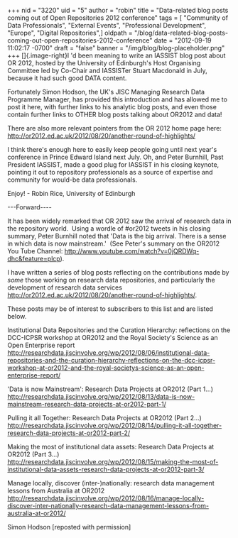 +++
nid = "3220"
uid = "5"
author = "robin"
title = "Data-related blog posts coming out of Open Repositories 2012 conference"
tags = [ "Community of Data Professionals", "External Events", "Professional Development", "Europe", "Digital Repositories",]
oldpath = "/blog/data-related-blog-posts-coming-out-open-repositories-2012-conference"
date = "2012-09-19 11:02:17 -0700"
draft = "false"
banner = "/img/blog/blog-placeholder.png"
+++
[]{.image-right}I 'd been meaning to write an IASSIST blog post about
OR 2012, hosted by the University of Edinburgh's Host Organising
Committee led by Co-Chair and IASSISTer Stuart Macdonald in July,
because it had such good DATA content.

Fortunately Simon Hodson, the UK's JISC Managing Research Data
Programme Manager, has provided this introduction and has allowed me to
post it here, with further links to his analytic blog posts, and even
those contain further links to OTHER blog posts talking about OR2012 and
data!

There are also more relevant pointers from the OR 2012 home page here:
<http://or2012.ed.ac.uk/2012/08/20/another-round-of-highlights/>

I think there's enough here to easily keep people going until next
year's conference in Prince Edward Island next July. Oh, and Peter
Burnhill, Past President IASSIST, made a good plug for IASSIST in his
closing keynote, pointing it out to repository professionals as a source
of expertise and community for would-be data professionals.

Enjoy! - Robin Rice, University of Edinburgh

---Forward----

It has been widely remarked that OR 2012 saw the arrival of research
data in the repository world.  Using a wordle of #or2012 tweets in his
closing summary, Peter Burnhill noted that 'Data is the big arrival.
There is a sense in which data is now mainstream.'  (See Peter's summary
on the OR2012 You Tube Channel:
<http://www.youtube.com/watch?v=0jQRDWq-dhc&feature=plcp>).

I have written a series of blog posts reflecting on the contributions
made by *some* those working on research data repositories, and
particularly the development of research data services
http://or2012.ed.ac.uk/2012/08/20/another-round-of-highlights/.

These posts may be of interest to subscribers to this list and are
listed below.

Institutional Data Repositories and the Curation Hierarchy: reflections
on the DCC-ICPSR workshop at OR2012 and the Royal Society's Science as
an Open Enterprise report
<http://researchdata.jiscinvolve.org/wp/2012/08/06/institutional-data-repositories-and-the-curation-hierarchy-reflections-on-the-dcc-icpsr-workshop-at-or2012-and-the-royal-societys-science-as-an-open-enterprise-report/>

'Data is now Mainstream': Research Data Projects at OR2012 (Part 1...)
<http://researchdata.jiscinvolve.org/wp/2012/08/13/data-is-now-mainstream-research-data-projects-at-or2012-part-1/>

Pulling it all Together: Research Data Projects at OR2012 (Part 2...)
<http://researchdata.jiscinvolve.org/wp/2012/08/14/pulling-it-all-together-research-data-projects-at-or2012-part-2/>

Making the most of institutional data assets: Research Data Projects at
OR2012 (Part 3...)
<http://researchdata.jiscinvolve.org/wp/2012/08/15/making-the-most-of-institutional-data-assets-research-data-projects-at-or2012-part-3/>

Manage locally, discover (inter-)nationally: research data management
lessons from Australia at OR2012
<http://researchdata.jiscinvolve.org/wp/2012/08/16/manage-locally-discover-inter-nationally-research-data-management-lessons-from-australia-at-or2012/>

Simon Hodson [reposted with permission]
